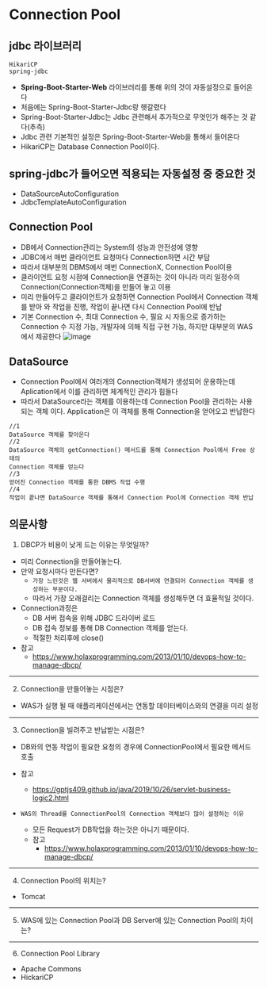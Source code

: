# Connection Pool

## jdbc 라이브러리
```text
HikariCP
spring-jdbc
```
* **Spring-Boot-Starter-Web** 라이브러리를 통해 위의 것이 자동설정으로 들어온다
* 처음에는 Spring-Boot-Starter-Jdbc랑 헷갈렸다
* Spring-Boot-Starter-Jdbc는 Jdbc 관련해서 추가적으로 무엇인가 해주는 것 같다(추측)
* Jdbc 관련 기본적인 설정은 Spring-Boot-Starter-Web을 통해서 들어온다 
* HikariCP는 Database Connection Pool이다.

## spring-jdbc가 들어오면 적용되는 자동설정 중 중요한 것
* DataSourceAutoConfiguration
* JdbcTemplateAutoConfiguration

## Connection Pool
* DB에서 Connection관리는 System의 성능과 안전성에 영향
* JDBC에서 매번 클라이언트 요청마다 Connection하면 시간 부담
* 따라서 대부분의 DBMS에서 매번 ConnectionX, Connection Pool이용
* 클라이언트 요청 시점에 Connection을 연결하는 것이 아니라 미리 일정수의 
Connection(Connection객체)을 만들어 놓고 이용
* 미리 만들어두고 클라이언트가 요청하면 Connection Pool에서 Connection 객체를 받아
와 작업을 진행, 작업이 끝나면 다시 Connection Pool에 반납
* 기본 Connection 수, 최대 Connection 수, 필요 시 자동으로 증가하는 Connection 수 
지정 가능, 개발자에 의해 직접 구현 가능, 하지만 대부분의 WAS에서 제공한다
![image](https://user-images.githubusercontent.com/25604495/59162011-da5b2280-8b24-11e9-96e6-5296ce66515e.png)  

## DataSource
* Connection Pool에서 여러개의 Connection객체가 생성되어 운용하는데 Aplication에서 
이를 관리하면 체계적인 관리가 힘들다
* 따라서 DataSource라는 객체를 이용하는데 Connection Pool을 관리하는 사용되는 객체
이다. Application은 이 객체를 통해 Connection을 얻어오고 반납한다
```text
//1
DataSource 객체를 찾아온다
//2
DataSource 객체의 getConnection() 메서드를 통해 Connection Pool에서 Free 상태의 
Connection 객체를 얻는다
//3
얻어진 Connection 객체를 통한 DBMS 작업 수행
//4
작업이 끝나면 DataSource 객체를 통해서 Connection Pool에 Connection 객체 반납
```  

## 의문사항
1) DBCP가 비용이 낮게 드는 이유는 무엇일까?
* 미리 Connection을 만들어놓는다.
* 만약 요청시마다 만든다면?
  * `가장 느린것은 웹 서버에서 물리적으로 DB서버에 연결되어 Connection 객체를 생성하는 부분이다.`
  * 따라서 가장 오래걸리는 Connection 객체를 생성해두면 더 효율적일 것이다.
* Connection과정은
  * DB 서버 접속을 위해 JDBC 드라이버 로드
  * DB 접속 정보를 통해 DB Connection 객체를 얻는다.
  * 적절한 처리후에 close()
* 참고
  * https://www.holaxprogramming.com/2013/01/10/devops-how-to-manage-dbcp/

***

2) Connection을 만들어놓는 시점은?
* WAS가 실행 될 때 애플리케이션에서는 연동할 데이터베이스와의 연결을 미리 설정

***

3) Connection을 빌려주고 반납받는 시점은?
* DB와의 연동 작업이 필요한 요청의 경우에 ConnectionPool에서 필요한 메서드 호출
* 참고
  * https://gptjs409.github.io/java/2019/10/26/servlet-business-logic2.html

* `WAS의 Thread를 ConnectionPool의 Connection 객체보다 많이 설정하는 이유`
  * 모든 Request가 DB작업을 하는것은 아니기 때문이다.
  * 참고
    * https://www.holaxprogramming.com/2013/01/10/devops-how-to-manage-dbcp/

***

4) Connection Pool의 위치는?
* Tomcat

***

5) WAS에 있는 Connection Pool과 DB Server에 있는 Connection Pool의 차이는?

***

6) Connection Pool Library
* Apache Commons
* HickariCP
